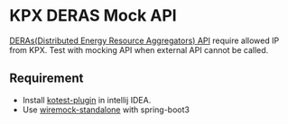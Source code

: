 # KPX DERAS Mock API

[DERAs(Distributed Energy Resource Aggregators) API](https://www.kpx.or.kr/boardDownload.es?bid=0048&list_no=69006&seq=1) require allowed IP from KPX. Test with mocking API when external API cannot be called.

## Requirement

- Install [kotest-plugin](https://plugins.jetbrains.com/plugin/14080-kotest) in intellij IDEA.
- Use [wiremock-standalone](https://wiremock.org/docs/standalone/) with spring-boot3
